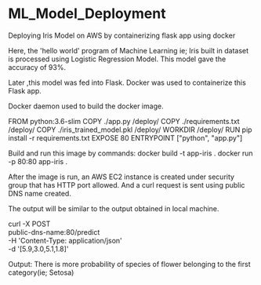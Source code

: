# ML_Model_Deployment
Deploying Iris Model on AWS by containerizing flask app using docker

Here, the 'hello world' program of Machine Learning ie; Iris built in dataset is processed using Logistic Regression Model.
This model gave the accuracy of 93%.

Later ,this model was fed into Flask. Docker was used to containerize this Flask app.

Docker daemon used to build the docker image.

FROM python:3.6-slim
COPY ./app.py /deploy/
COPY ./requirements.txt /deploy/
COPY ./iris_trained_model.pkl /deploy/
WORKDIR /deploy/
RUN pip install -r requirements.txt
EXPOSE 80
ENTRYPOINT ["python", "app.py"]

Build and run this image by commands:
docker build -t app-iris .
docker run -p 80:80 app-iris .

After the image is run, an AWS EC2 instance is created under security group that has HTTP port allowed. And a curl request is sent using public DNS name created.

The output will be similar to the output obtained in local machine.

curl -X POST \
public-dns-name:80/predict \
-H 'Content-Type: application/json' \
-d '[5.9,3.0,5.1,1.8]' 

Output:
There is more probability of species of flower belonging to the first category(ie; Setosa)
